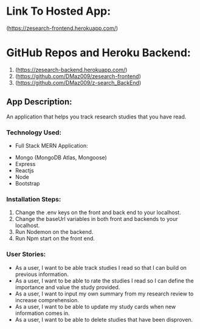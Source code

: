 # Link To Hosted App:

(https://zesearch-frontend.herokuapp.com/)

# GitHub Repos and Heroku Backend:

1. (https://zesearch-backend.herokuapp.com/)
2. (https://github.com/DMaz009/zesearch-frontend)
3. (https://github.com/DMaz009/z-search_BackEnd)


## App Description:

An application that helps you track research studies that you have read.

### Technology Used:

- Full Stack MERN Application:
* Mongo (MongoDB Atlas, Mongoose)
* Express
* Reactjs
* Node
* Bootstrap

### Installation Steps:

1. Change the .env keys on the front and back end to your localhost.
2. Change the baseUrl variables in both front and backends to your localhost.
3. Run Nodemon on the backend.
4. Run Npm start on the front end.

### User Stories:

* As a user, I want to be able track studies I read so that I can build on previous information.
* As a user, I want to be able to rate the studies I read so I can define the importance and value the study provided.
* As a user, I want to input my own summary from my research review to increase comprehension.
* As a user, I want to be able to update my study cards when new information comes in.
* As a user, I want to be able to delete studies that have been disproven.
